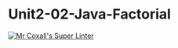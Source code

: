 # Unit2-02-Java-Factorial
[![Mr Coxall's Super Linter](https://github.com/ICS4U-Programming-AlexanderM/Unit2-02-Java-Factorial/workflows/Mr%20Coxall's%20Super%20Linter/badge.svg)](https://github.com/ICS4U-Programming-AlexanderM/Unit2-02-Java-Factorial/actions/)
